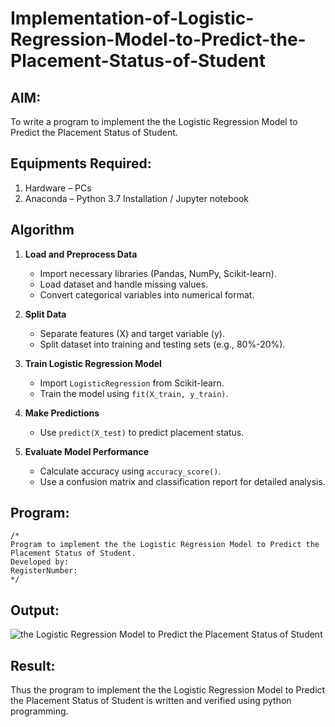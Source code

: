 # Implementation-of-Logistic-Regression-Model-to-Predict-the-Placement-Status-of-Student

## AIM:
To write a program to implement the the Logistic Regression Model to Predict the Placement Status of Student.

## Equipments Required:
1. Hardware – PCs
2. Anaconda – Python 3.7 Installation / Jupyter notebook

## Algorithm

1. **Load and Preprocess Data**  
   - Import necessary libraries (Pandas, NumPy, Scikit-learn).  
   - Load dataset and handle missing values.  
   - Convert categorical variables into numerical format.  

2. **Split Data**  
   - Separate features (X) and target variable (y).  
   - Split dataset into training and testing sets (e.g., 80%-20%).  

3. **Train Logistic Regression Model**  
   - Import `LogisticRegression` from Scikit-learn.  
   - Train the model using `fit(X_train, y_train)`.  

4. **Make Predictions**  
   - Use `predict(X_test)` to predict placement status.  

5. **Evaluate Model Performance**  
   - Calculate accuracy using `accuracy_score()`.  
   - Use a confusion matrix and classification report for detailed analysis.  


## Program:
```
/*
Program to implement the the Logistic Regression Model to Predict the Placement Status of Student.
Developed by: 
RegisterNumber:  
*/
```

## Output:
![the Logistic Regression Model to Predict the Placement Status of Student](sam.png)


## Result:
Thus the program to implement the the Logistic Regression Model to Predict the Placement Status of Student is written and verified using python programming.
